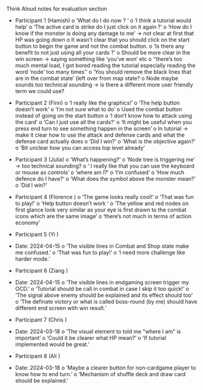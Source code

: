 Think Aloud notes for evaluation section 



-	Participant 1 (Hamish)
o	‘What do I do now ? ‘
o	‘I think a tutorial would help’ 
o	‘The active card is strike do I just click on it again ?’
o	‘How do I know if the monster is doing any damage to me’ -> not clear at first that HP was going down 
o	It wasn’t clear that you should click on the start button to begin the game and not the combat button. 
o	‘Is there any benefit to not just using all your cards ?’ 
o	Should be more clear in the win screen -> saying something like ‘you’ve won’ etc
o	‘’there’s too much mental load, I got bored reading the tutorial especially reading the word ‘node’ too many times’’
o	‘You should remove the black lines that are in the combat state’ (left over from map state? 
o	Node maybe sounds too technical sounding -> is there a different more user friendly term we could use? 


-	Participant 2 (Finn)
o	‘I really like the graphics!’
o	‘The help button doesn’t work’
o	‘I’m not sure what to do’ 
o	Used the combat button instead of going on the start button
o	‘I don’t know how to attack using the card’
o	‘Can I just use all the cards?’
o	‘It might be useful when you press end turn to see something happen in the screen’
o	In tutorial -> make it clear how to use the attack and defense cards and what the defense card actually does
o	‘Did I win?’
o	‘What is the objective again?’ 
o	‘Bit unclear how you can access top level already’



-	Participant 3 (Julia) 
o	‘What’s happening?’
o	‘Node tree is triggering me’ -> too technical sounding? 
o	‘ I really like that you can use the keyboard or mouse as controls’
o	‘where am I?’
o	‘I’m confused’
o	‘How much defence do I have?’
o	‘What does the symbol above the monster mean?’
o	‘Did I win?’


-	Participant 4 (Florence )
o	‘The game looks really cool!’ 
o	‘That was fun to play!’ 
o	‘Help button doesn’t work ‘
o	‘The yellow and red nodes on first glance look very similar as your eye is first drawn to the combat icons which are the same image’ 
o	‘there’s not much in terms of action economy’ 



-	Participant 5 (Yi )
-	Date: 2024-04-15
o	‘The visible lines in Combat and Shop state make me confused.’ 
o	‘That was fun to play!’ 
o	‘I need more challenge like harder mode.’



-	Participant 6 (Ziang )
-	Date: 2024-04-15
o	‘The visible lines in endgaming screen trigger my OCD.’ 
o	‘Tutorial should be call in combat in case I skip it too quick!’ 
o	‘The signal above enemy should be explained and its effect should too’
o	‘The definate victory or what is called boss-round (by me) should have different end screen with win result.’



-	Participant 7 (Chris )
-	Date: 2024-03-18
o	‘The visual element to told me "where I am" is important’ 
o	‘Could it be clearer what HP mean?’ 
o	‘If tutorial implemented would be great.’

-	Participant 8 (Ali )
-	Date: 2024-03-18
o	‘Maybe a clearer button for non-cardgame player to know how to end turn.’ 
o	‘Mechanism of shuffle deck and draw card should be explained.’ 


